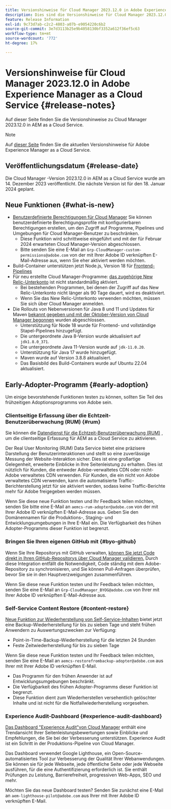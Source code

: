 ```yaml
---
title: Versionshinweise für Cloud Manager 2023.12.0 in Adobe Experience Manager as a Cloud Service
description: Dies sind die Versionshinweise für Cloud Manager 2023.12.0 in AEM as a Cloud Service.
feature: Release Information
exl-id: 9c73d7ab-c2c2-4803-a07b-e9054220c6b2
source-git-commit: 3e7d3113b25e9b4058130bf3352a612f36ef5c63
workflow-type: tm+mt
source-wordcount: '772'
ht-degree: 17%

---
```



# Versionshinweise für Cloud Manager 2023.12.0 in Adobe Experience Manager as a Cloud Service {#release-notes}

Auf dieser Seite finden Sie die Versionshinweise zu Cloud Manager 2023.12.0 in AEM as a Cloud Service.

>[!NOTE]
>
>Auf [dieser Seite](/help/release-notes/release-notes-cloud/release-notes-current.md) finden Sie die aktuellen Versionshinweise für Adobe Experience Manager as a Cloud Service.

## Veröffentlichungsdatum {#release-date}

Die Cloud Manager -Version 2023.12.0 in AEM as a Cloud Service wurde am 14. Dezember 2023 veröffentlicht. Die nächste Version ist für den 18. Januar 2024 geplant.

## Neue Funktionen {#what-is-new}

* [Benutzerdefinierte Berechtigungen für Cloud Manager](/help/implementing/cloud-manager/custom-permissions.md) Sie können benutzerdefinierte Berechtigungsprofile mit konfigurierbaren Berechtigungen erstellen, um den Zugriff auf Programme, Pipelines und Umgebungen für Cloud Manager-Benutzer zu beschränken.
   * Diese Funktion wird schrittweise eingeführt und mit der für Februar 2024 erwarteten Cloud Manager-Version abgeschlossen.
   * Bitte senden Sie eine E-Mail an `Grp-CloudManager-custom-permissions@adobe.com` von der mit Ihrer Adobe ID verknüpften E-Mail-Adresse aus, wenn Sie eher aktiviert werden möchten.
* Build-Container unterstützen jetzt Node.js, Version 18 für [Frontend-Pipelines](/help/implementing/developing/introduction/developing-with-front-end-pipelines.md)
* Für neu erstellte Cloud Manager-Programme: [das zugehörige New Relic-Unterkonto](/help/implementing/cloud-manager/user-access-new-relic.md) ist nicht standardmäßig aktiviert.
   * Bei bestehenden Programmen, bei denen der Zugriff auf das New Relic-Unterkonto nicht länger als 90 Tage dauert, wird es deaktiviert.
   * Wenn Sie das New Relic-Unterkonto verwenden möchten, müssen Sie sich über Cloud Manager anmelden.
* Die Rollouts von Nebenversionen für Java 8 und 11 und Updates für Maven [bekannt gegeben und mit der Oktober-Version von Cloud Manager begonnen](/help/implementing/cloud-manager/release-notes/2023/2023-10-0.md) wurden abgeschlossen.
   * Unterstützung für Node 18 wurde für Frontend- und vollständige Stapel-Pipelines hinzugefügt.
   * Die untergeordnete Java 8-Version wurde aktualisiert auf `jdk1.8.0_371`.
   * Die untergeordnete Java 11-Version wurde auf `jdk-11.0.20`.
   * Unterstützung für Java 17 wurde hinzugefügt.
   * Maven wurde auf Version 3.8.8 aktualisiert.
   * Das Basisbild des Build-Containers wurde auf Ubuntu 22.04 aktualisiert.

## Early-Adopter-Programm {#early-adoption}

Um einige bevorstehende Funktionen testen zu können, sollten Sie Teil des frühzeitigen Adoptionsprogramms von Adobe sein.

### Clientseitige Erfassung über die Echtzeit-Benutzerüberwachung (RUM) {#rum}

Sie können die [Datendienst für die Echtzeit-Benutzerüberwachung (RUM)](/help/implementing/cloud-manager/content-requests.md#cliendside-collection) , um die clientseitige Erfassung für AEM as a Cloud Service zu aktivieren.

Der Real User Monitoring (RUM) Data Service bietet eine präzisere Darstellung der Benutzerinteraktionen und stellt so eine zuverlässige Messung der Website-Interaktion sicher. Dies ist eine großartige Gelegenheit, erweiterte Einblicke in Ihre Seitenleistung zu erhalten. Dies ist nützlich für Kunden, die entweder Adobe-verwaltetes CDN oder nicht-Adobe verwaltetes CDN verwenden. Für Kunden, die ein nicht von Adobe verwaltetes CDN verwenden, kann die automatisierte Traffic-Berichterstellung jetzt für sie aktiviert werden, sodass keine Traffic-Berichte mehr für Adobe freigegeben werden müssen.

Wenn Sie diese neue Funktion testen und Ihr Feedback teilen möchten, senden Sie bitte eine E-Mail an `aemcs-rum-adopter@adobe.com` von der mit Ihrer Adobe ID verknüpften E-Mail-Adresse aus. Geben Sie den Domänennamen für die Produktions-, Staging- und Entwicklungsumgebungen in Ihre E-Mail ein.  Die Verfügbarkeit des frühen Adopter-Programms dieser Funktion ist begrenzt.

### Bringen Sie Ihren eigenen GitHub mit {#byo-github}

Wenn Sie Ihre Repositorys mit GitHub verwalten, [können Sie jetzt Code direkt in Ihren GitHub-Repositorys über Cloud Manager validieren.](/help/implementing/cloud-manager/managing-code/byo-github.md) Durch diese Integration entfällt die Notwendigkeit, Code ständig mit dem Adobe-Repository zu synchronisieren, und Sie können Pull-Anfragen überprüfen, bevor Sie sie in den Hauptverzweigungen zusammenführen.

Wenn Sie diese neue Funktion testen und Ihr Feedback teilen möchten, senden Sie eine E-Mail an `Grp-CloudManager_BYOG@adobe.com` von Ihrer mit Ihrer Adobe ID verknüpften E-Mail-Adresse aus.

### Self-Service Content Restore {#content-restore}

[Neue Funktion zur Wiederherstellung von Self-Service-Inhalten](/help/operations/restore.md) bietet jetzt eine Backup-Wiederherstellung für bis zu sieben Tage und steht frühen Anwendern zu Auswertungszwecken zur Verfügung:

* Point-in-Time-Backup-Wiederherstellung für die letzten 24 Stunden
* Feste Zeitwiederherstellung für bis zu sieben Tage

Wenn Sie diese neue Funktion testen und Ihr Feedback teilen möchten, senden Sie eine E-Mail an `aemcs-restorefrombackup-adopter@adobe.com` aus Ihrer mit Ihrer Adobe ID verknüpften E-Mail.

* Das Programm für den frühen Anwender ist auf Entwicklungsumgebungen beschränkt.
* Die Verfügbarkeit des frühen Adopter-Programms dieser Funktion ist begrenzt.
* Diese Funktion dient zum Wiederherstellen versehentlich gelöschter Inhalte und ist nicht für die Notfallwiederherstellung vorgesehen.

### Experience Audit-Dashboard {#experience-audit-dashboard}

[Das Dashboard &quot;Experience Audit&quot;von Cloud Manager](/help/implementing/cloud-manager/experience-audit-dashboard.md) enthält eine Trendansicht Ihrer Seitenleistungsbewertungen sowie Einblicke und Empfehlungen, die Sie bei der Verbesserung unterstützen. Experience Audit ist ein Schritt in der Produktions-Pipeline von Cloud Manager.

Das Dashboard verwendet Google Lighthouse, ein Open-Source-automatisiertes Tool zur Verbesserung der Qualität Ihrer Webanwendungen. Sie können sie für jede Webseite, jede öffentliche Seite oder jede Webseite ausführen, für die eine Authentifizierung erforderlich ist. Sie enthält Prüfungen zu Leistung, Barrierefreiheit, progressiven Web-Apps, SEO und mehr.

Möchten Sie das neue Dashboard testen? Senden Sie zunächst eine E-Mail an `aem-lighthouse-pilot@adobe.com` aus Ihrer mit Ihrer Adobe ID verknüpften E-Mail.
